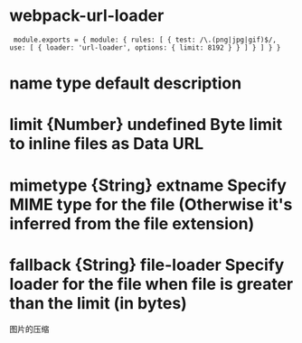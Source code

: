 # webpack-url-loader
` module.exports = {
  module: {
    rules: [
      {
        test: /\.(png|jpg|gif)$/,
        use: [
          {
            loader: 'url-loader',
            options: {
              limit: 8192
            }
          }
        ]
      }
    ]
  }
}`
# name	type	default	description
# limit	{Number}	undefined	Byte limit to inline files as Data URL
# mimetype	{String}	extname	Specify MIME type for the file (Otherwise it's inferred from the file extension)
# fallback	{String}	file-loader	Specify loader for the file when file is greater than the limit (in bytes)

图片的压缩
